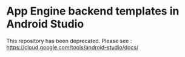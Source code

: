 App Engine backend templates in Android Studio
==========================

This repository has been deprecated. Please see : https://cloud.google.com/tools/android-studio/docs/
